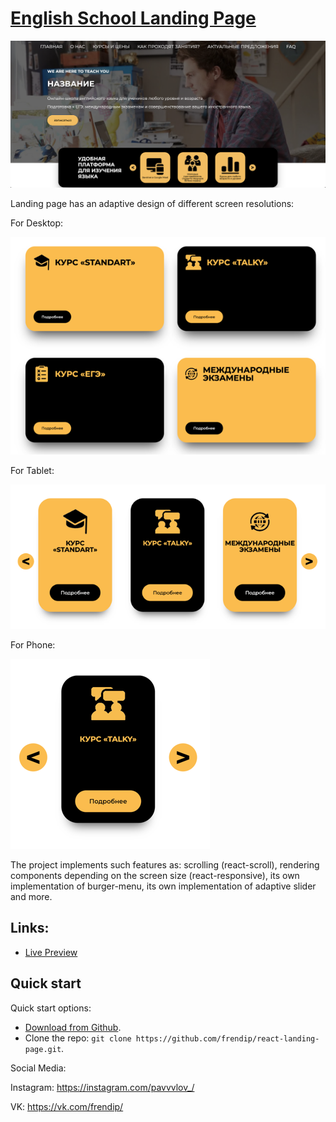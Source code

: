 # [English School Landing Page](frendip.github.io/react-landing-page/)

![Image alt](https://github.com/frendip/react-landing-page/blob/main/src/pictures/forPreview/main1.png)

Landing page has an adaptive design of different screen resolutions:

For Desktop:

![Image alt](https://github.com/frendip/react-landing-page/blob/main/src/pictures/forPreview/programCardPC.png)

For Tablet:

![Image alt](https://github.com/frendip/react-landing-page/blob/main/src/pictures/forPreview/programCardTablet.png)

For Phone:

![Image alt](https://github.com/frendip/react-landing-page/blob/main/src/pictures/forPreview/programCardPhone.png)

The project implements such features as: scrolling (react-scroll), rendering components depending on the screen size (react-responsive), its own implementation of burger-menu, its own implementation of adaptive slider and more.

## Links:

+ [Live Preview](https://frendip.github.io/react-landing-page/)

## Quick start

Quick start options:

- [Download from Github](https://github.com/frendip/react-landing-page.git).
- Clone the repo: `git clone https://github.com/frendip/react-landing-page.git`.

Social Media:

Instagram: <https://instagram.com/pavvvlov_/>

VK: <https://vk.com/frendip/>
